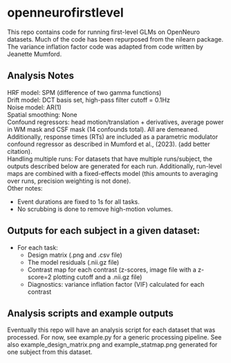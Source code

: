 # openneurofirstlevel
This repo contains code for running first-level GLMs on OpenNeuro datasets. Much of the code has been repurposed from the nilearn package. The variance inflation factor code was adapted from code written by Jeanette Mumford. 

## Analysis Notes
HRF model: SPM (difference of two gamma functions) <br>
Drift model: DCT basis set, high-pass filter cutoff = 0.1Hz <br>
Noise model: AR(1) <br>
Spatial smoothing: None <br>
Confound regressors: head motion/translation + derivatives, average power in WM mask and CSF mask (14 confounds total). All are demeaned. <br>
Additionally, response times (RTs) are included as a parametric modulator confound regressor as described in Mumford et al., (2023). (add better citation). <br>
Handling multiple runs: For datasets that have multiple runs/subject, the outputs described below are generated for each run. Additionally, run-level maps are combined with a fixed-effects model (this amounts to averaging over runs, precision weighting is not done). <br>
Other notes: <br>
- Event durations are fixed to 1s for all tasks. <br>
- No scrubbing is done to remove high-motion volumes.

## Outputs for each subject in a given dataset:
- For each task:
    - Design matrix (.png and .csv file)
    - The model residuals (.nii.gz file)
    - Contrast map for each contrast (z-scores, image file with a z-score=2 plotting cutoff and a .nii.gz file)
    - Diagnostics: variance inflation factor (VIF) calculated for each contrast

## Analysis scripts and example outputs
Eventually this repo will have an analysis script for each dataset that was processed. For now, see example.py for a generic processing pipeline. See also example_design_matrix.png and example_statmap.png generated for one subject from this dataset. 
